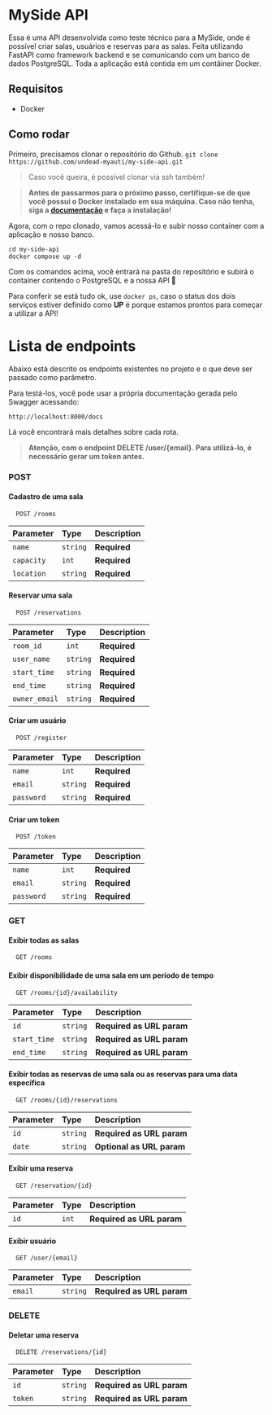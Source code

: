 
# MySide API
Essa é uma API desenvolvida como teste técnico para a MySide, onde é possível criar salas, usuários e reservas para as salas. Feita utilizando FastAPI como framework backend e se comunicando com um banco de dados PostgreSQL. Toda a aplicação está contida em um contâiner Docker.

## Requisitos
* Docker

## Como rodar
Primeiro, precisamos clonar o repositório do Github.
```git clone https://github.com/undead-myauti/my-side-api.git```

> Caso você queira, é possível clonar via ssh também!

> **Antes de passarmos para o próximo passo, certifique-se de que você possui o Docker instalado em sua máquina. Caso não tenha, siga a [documentação](https://docs.docker.com/engine/install/) e faça a instalação!**

Agora, com o repo clonado, vamos acessá-lo e subir nosso container com a aplicação
e nosso banco.

```
cd my-side-api
docker compose up -d
```

Com os comandos acima, você entrará na pasta do repositório e subirá o container contendo o PostgreSQL e a nossa API 🙂

Para conferir se está tudo ok, use ```docker ps```, caso o status dos dois serviços estiver definido como **UP** é porque estamos prontos para começar a utilizar a API!

# Lista de endpoints
Abaixo está descrito os endpoints existentes no projeto e o que deve ser passado como parâmetro.

Para testá-los, você pode usar a própria documentação gerada pelo Swagger acessando:

```http://localhost:8000/docs```

Lá você encontrará mais detalhes sobre cada rota.

> **Atenção, com o endpoint DELETE /user/{email}. Para utilizá-lo, é necessário gerar um token antes.**

### POST
#### Cadastro de uma sala

```http
  POST /rooms
```

| Parameter | Type     | Description                |
| :-------- | :------- | :------------------------- |
| `name`| `string` | **Required**|
| `capacity`| `int` | **Required**|
| `location`| `string` | **Required**|

#### Reservar uma sala

```http
  POST /reservations
```

| Parameter | Type     | Description                       |
| :-------- | :------- | :-------------------------------- |
| `room_id`      | `int` | **Required**|
| `user_name`      | `string` | **Required**|
| `start_time`      | `string` | **Required**|
| `end_time`      | `string` | **Required**|
| `owner_email`      | `string` | **Required**|

#### Criar um usuário
```http
  POST /register
```

| Parameter | Type     | Description                       |
| :-------- | :------- | :-------------------------------- |
| `name`      | `int` | **Required**|
| `email`      | `string` | **Required**|
| `password`      | `string` | **Required**|

#### Criar um token
```http
  POST /token
```

| Parameter | Type     | Description                       |
| :-------- | :------- | :-------------------------------- |
| `name`      | `int` | **Required**|
| `email`      | `string` | **Required**|
| `password`      | `string` | **Required**|


### GET

#### Exibir todas as salas

```http
  GET /rooms
```


#### Exibir disponibilidade de uma sala em um período de tempo

```http
  GET /rooms/{id}/availability
```
| Parameter | Type     | Description                       |
| :-------- | :------- | :-------------------------------- |
| `id`      | `string` | **Required as URL param**|
| `start_time`      | `string` | **Required as URL param** |
| `end_time`      | `string` | **Required as URL param**|

#### Exibir todas as reservas de uma sala ou as reservas para uma data específica

```http
  GET /rooms/{id}/reservations
```
| Parameter | Type     | Description                       |
| :-------- | :------- | :-------------------------------- |
| `id`      | `string` | **Required as URL param**|
| `date`      | `string` | **Optional as URL param** |

#### Exibir uma reserva

```http
  GET /reservation/{id}
```

| Parameter | Type     | Description                       |
| :-------- | :------- | :-------------------------------- |
| `id`      | `int` | **Required as URL param**|


#### Exibir usuário

```http
  GET /user/{email}
```
| Parameter | Type     | Description                       |
| :-------- | :------- | :-------------------------------- |
| `email`      | `string` | **Required as URL param**|


### DELETE

#### Deletar uma reserva

```http
  DELETE /reservations/{id}
```
| Parameter | Type     | Description                       |
| :-------- | :------- | :-------------------------------- |
| `id`      | `string` | **Required as URL param**|
| `token`      | `string` | **Required as URL param**|

